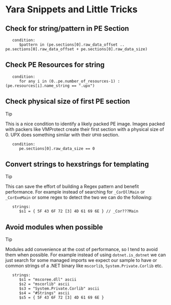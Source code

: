 # Yara Snippets and Little Tricks


## Check for string/pattern in PE Section

```
   condition:
      $pattern in (pe.sections[0].raw_data_offset .. pe.sections[0].raw_data_offset + pe.sections[0].raw_data_size)
```
## Check PE Resources for  string

```
   condition:
      for any i in (0..pe.number_of_resources-1) : (pe.resources[i].name_string == ".upx")
```

## Check physical size of first PE section
> [!TIP]
> This is a nice condition to identify a likely packed PE image. Images packed with packers like VMProtect create their first section with a physical size of 0. UPX does something similar with their `UPX0` section.

```
   condition:
      pe.sections[0].raw_data_size == 0
```

## Convert strings to hexstrings for templating
> [!TIP]
> This can save the effort of building a Regex pattern and benefit performance. For example instead of searching for `_CorDllMain` or `_CorExeMain` or some regex to detect the two we can do the following:

```
   strings:
      $s1 = { 5F 43 6F 72 [3] 4D 61 69 6E } // _Cor???Main
```
## Avoid modules when possible
> [!TIP]
> Modules add convenience at the cost of performance, so I tend to avoid them when possible. For example instead of using `dotnet.is_dotnet` we can just search for some managed imports we expect our sample to have or common strings of a .NET binary like `mscorlib`, `System.Private.Corlib` etc.

```
   strings:
      $s1 = "mscoree.dll" ascii
      $s2 = "mscorlib" ascii
      $s3 = "System.Private.Corlib" ascii
      $s4 = "#Strings" ascii
      $s5 = { 5F 43 6F 72 [3] 4D 61 69 6E }
```

